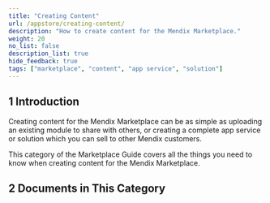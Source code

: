 ```yaml
---
title: "Creating Content"
url: /appstore/creating-content/
description: "How to create content for the Mendix Marketplace."
weight: 20
no_list: false
description_list: true
hide_feedback: true
tags: ["marketplace", "content", "app service", "solution"]
---
```


## 1 Introduction

Creating content for the Mendix Marketplace can be as simple as uploading an existing module to share with others, or creating a complete app service or solution which you can sell to other Mendix customers.

This category of the Marketplace Guide covers all the things you need to know when creating content for the Mendix Marketplace.

## 2 Documents in This Category
